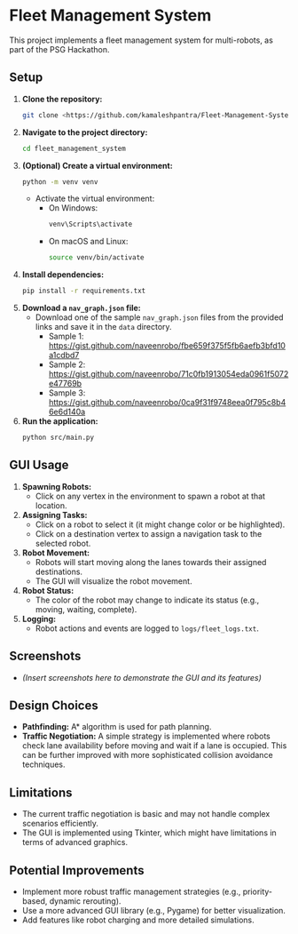 # Fleet Management System

This project implements a fleet management system for multi-robots, as part of the PSG Hackathon.

## Setup

1.  **Clone the repository:**
    ```bash
    git clone <https://github.com/kamaleshpantra/Fleet-Management-System.git>
    ```
2.  **Navigate to the project directory:**
    ```bash
    cd fleet_management_system
    ```
3.  **(Optional) Create a virtual environment:**
    ```bash
    python -m venv venv
    ```
    * Activate the virtual environment:
        * On Windows:
            ```bash
            venv\Scripts\activate
            ```
        * On macOS and Linux:
            ```bash
            source venv/bin/activate
            ```
4.  **Install dependencies:**
    ```bash
    pip install -r requirements.txt
    ```
5.  **Download a `nav_graph.json` file:**
    * Download one of the sample `nav_graph.json` files from the provided links and save it in the `data` directory.
        * Sample 1: https://gist.github.com/naveenrobo/fbe659f375f5fb6aefb3bfd10a1cdbd7
        * Sample 2: https://gist.github.com/naveenrobo/71c0fb1913054eda0961f5072e47769b
        * Sample 3: https://gist.github.com/naveenrobo/0ca9f31f9748eea0f795c8b46e6d140a
6.  **Run the application:**
    ```bash
    python src/main.py
    ```

## GUI Usage

1.  **Spawning Robots:**
    * Click on any vertex in the environment to spawn a robot at that location.
2.  **Assigning Tasks:**
    * Click on a robot to select it (it might change color or be highlighted).
    * Click on a destination vertex to assign a navigation task to the selected robot.
3.  **Robot Movement:**
    * Robots will start moving along the lanes towards their assigned destinations.
    * The GUI will visualize the robot movement.
4.  **Robot Status:**
    * The color of the robot may change to indicate its status (e.g., moving, waiting, complete).
5.  **Logging:**
    * Robot actions and events are logged to `logs/fleet_logs.txt`.

## Screenshots

* *(Insert screenshots here to demonstrate the GUI and its features)*

## Design Choices

* **Pathfinding:** A\* algorithm is used for path planning.
* **Traffic Negotiation:** A simple strategy is implemented where robots check lane availability before moving and wait if a lane is occupied. This can be further improved with more sophisticated collision avoidance techniques.

## Limitations

* The current traffic negotiation is basic and may not handle complex scenarios efficiently.
* The GUI is implemented using Tkinter, which might have limitations in terms of advanced graphics.

## Potential Improvements

* Implement more robust traffic management strategies (e.g., priority-based, dynamic rerouting).
* Use a more advanced GUI library (e.g., Pygame) for better visualization.
* Add features like robot charging and more detailed simulations.